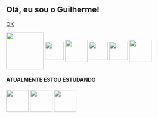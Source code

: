 <h2> Olá, eu sou o Guilherme!</h2>

<a href = "https://github.com/guilhermenascdecarv/guilhermenascdecarv/"> OK </a>

<div style = "display: inline-block;">
  <img align="center" heigth="100" width="100" src="https://cdn.jsdelivr.net/gh/devicons/devicon/icons/linux/linux-original.svg"/>
  <img align="center" heigth="40" width="50" src="https://cdn.jsdelivr.net/gh/devicons/devicon/icons/javascript/javascript-original.svg"/>
  <img align="center" heigth="50" width="60" src="https://cdn.jsdelivr.net/gh/devicons/devicon/icons/bootstrap/bootstrap-original.svg"/>
  <img align="center" heigth="40" width="50" src="https://cdn.jsdelivr.net/gh/devicons/devicon/icons/html5/html5-original.svg"/>
  <img align="center" heigth="40" width="50" src="https://cdn.jsdelivr.net/gh/devicons/devicon/icons/css3/css3-original.svg"/>
  <img align="center" heigth="50" width="60" src="https://cdn.jsdelivr.net/gh/devicons/devicon/icons/wordpress/wordpress-plain.svg"/>
</div>
<br>
  <h4>ATUALMENTE ESTOU ESTUDANDO</h4>
<div style = "display: inline-block;">
  <img align="center" heigth="50" width="60" src="https://cdn.jsdelivr.net/gh/devicons/devicon/icons/react/react-original-wordmark.svg"/>
  <img align="center" heigth="50" width="60" src="https://cdn.jsdelivr.net/gh/devicons/devicon/icons/php/php-original.svg"/>
  <img align="center" heigth="50" width="60" src="https://cdn.jsdelivr.net/gh/devicons/devicon/icons/mysql/mysql-original-wordmark.svg"/>
</div>

<!--
**guilhermenascdecarv/guilhermenascdecarv** is a ✨ _special_ ✨ repository because its `README.md` (this file) appears on your GitHub profile.

Here are some ideas to get you started:
  
- 🌱 Estudando React.js
- 👯 I’m looking to collaborate on ...
- 🤔 I’m looking for help with ...
- 💬 Ask me about ...
- 📫 How to reach me: ...
- 😄 Pronouns: ele/dele
- ⚡ Fun fact: ...

<div style = "display: inline-block;">
<img height="180" src="https://github-readme-stats.vercel.app/api?username=guilhermenascdecarv&theme=blue-green">
<img height="180" src="https://github-readme-stats.vercel.app/api/top-langs/?username=guilhermenascdecarv&theme=blue-green">
</div>

https://github-readme-stats.vercel.app/api/top-langs/?username={username}&theme=blue-green
https://github-readme-stats.vercel.app/api?username={username}&theme=blue-green

	https://img.shields.io/badge/website-000000?style=for-the-badge&logo=About.me&logoColor=white
  https://img.shields.io/badge/LinkedIn-0077B5?style=for-the-badge&logo=linkedin&logoColor=white
  https://img.shields.io/badge/Netlify-00C7B7?style=for-the-badge&logo=netlify&logoColor=white
-->
